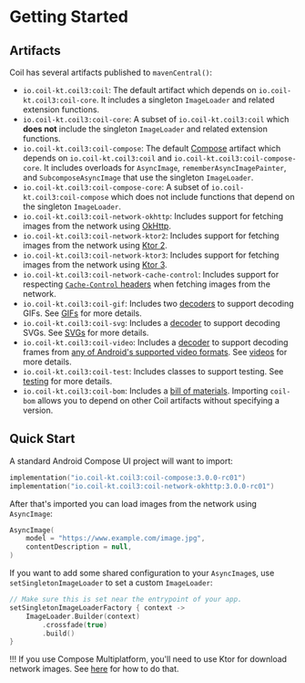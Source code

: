 # Getting Started

## Artifacts

Coil has several artifacts published to `mavenCentral()`:

* `io.coil-kt.coil3:coil`: The default artifact which depends on `io.coil-kt.coil3:coil-core`. It includes a singleton `ImageLoader` and related extension functions.
* `io.coil-kt.coil3:coil-core`: A subset of `io.coil-kt.coil3:coil` which **does not** include the singleton `ImageLoader` and related extension functions.
* `io.coil-kt.coil3:coil-compose`: The default [Compose](https://www.jetbrains.com/compose-multiplatform/) artifact which depends on `io.coil-kt.coil3:coil` and `io.coil-kt.coil3:coil-compose-core`. It includes overloads for `AsyncImage`, `rememberAsyncImagePainter`, and `SubcomposeAsyncImage` that use the singleton `ImageLoader`.
* `io.coil-kt.coil3:coil-compose-core`: A subset of `io.coil-kt.coil3:coil-compose` which does not include functions that depend on the singleton `ImageLoader`.
* `io.coil-kt.coil3:coil-network-okhttp`: Includes support for fetching images from the network using [OkHttp](https://github.com/square/okhttp).
* `io.coil-kt.coil3:coil-network-ktor2`: Includes support for fetching images from the network using [Ktor 2](https://github.com/ktorio/ktor).
* `io.coil-kt.coil3:coil-network-ktor3`: Includes support for fetching images from the network using [Ktor 3](https://github.com/ktorio/ktor).
* `io.coil-kt.coil3:coil-network-cache-control`: Includes support for respecting [`Cache-Control` headers](https://developer.mozilla.org/en-US/docs/Web/HTTP/Headers/Cache-Control) when fetching images from the network.
* `io.coil-kt.coil3:coil-gif`: Includes two [decoders](/coil/api/coil-core/coil3.decode/-decoder) to support decoding GIFs. See [GIFs](gifs.md) for more details.
* `io.coil-kt.coil3:coil-svg`: Includes a [decoder](/coil/api/coil-core/coil3.decode/-decoder) to support decoding SVGs. See [SVGs](svgs.md) for more details.
* `io.coil-kt.coil3:coil-video`: Includes a [decoder](/coil/api/coil-core/coil3.decode/-decoder) to support decoding frames from [any of Android's supported video formats](https://developer.android.com/guide/topics/media/media-formats#video-codecs). See [videos](videos.md) for more details.
* `io.coil-kt.coil3:coil-test`: Includes classes to support testing. See [testing](testing.md) for more details.
* `io.coil-kt.coil3:coil-bom`: Includes a [bill of materials](https://docs.gradle.org/7.2/userguide/platforms.html#sub:bom_import). Importing `coil-bom` allows you to depend on other Coil artifacts without specifying a version.

## Quick Start

A standard Android Compose UI project will want to import:

```kotlin
implementation("io.coil-kt.coil3:coil-compose:3.0.0-rc01")
implementation("io.coil-kt.coil3:coil-network-okhttp:3.0.0-rc01")
```

After that's imported you can load images from the network using `AsyncImage`:

```kotlin
AsyncImage(
    model = "https://www.example.com/image.jpg",
    contentDescription = null,
)
```

If you want to add some shared configuration to your `AsyncImage`s, use `setSingletonImageLoader` to set a custom `ImageLoader`:

```kotlin
// Make sure this is set near the entrypoint of your app.
setSingletonImageLoaderFactory { context ->
    ImageLoader.Builder(context)
        .crossfade(true)
        .build()
}
```

!!!
    If you use Compose Multiplatform, you'll need to use Ktor for download network images. See [here](network.md) for how to do that.